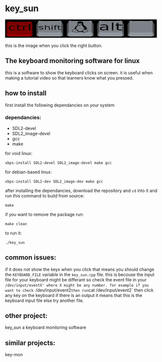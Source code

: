 # key_sun

![preview when clicked](./screenshots/example.png "image")

this is the image when you click the right button.

## The keyboard monitoring software for linux
this is a software to show the keyboard clicks on screen. it is useful when making a tutorial video so that learners know what you pressed.

[comment]: # (<img src="./screenshots/mouse.png" height="100" align="left"/>)

## how to install
first install the following dependancies on your system

### dependancies:

- SDL2-devel
- SDL2_image-devel
- gcc
- make

for void linux:

```
xbps-install SDL2-devel SDL2_image-devel make gcc
```

for debian-based linux:

```
xbps-install SDL2-dev SDL2_image-dev make gcc
```

after installing the dependancies, download the repository and `cd` into it and run this command to build from source:

```
make
```

if you want to remove the package run:

```
make clean
```

to run it:

```
./key_sun
```

## common issues:

if it does not show the keys when you click that means you should change the `KEYBOARD_FILE` variable in the `key_sun.cpp` file. this is becouse the input file for your keyboard might be differant so check the event file in your `/dev/input/eventX' where X might be any number.
for example if you want to check `/dev/input/event2` then run `cat /dev/input/event2` then click any key on the keyboard if there is an output it means that this is the keyboard input file else try another file.

## other project:
key_sun a keyboard monitoring software 

## similar projects:
key-mon
